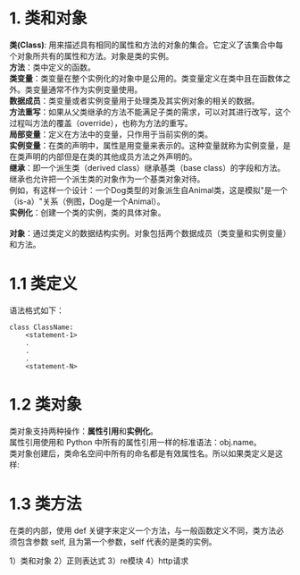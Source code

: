 # 1. 类和对象
**类(Class)**: 用来描述具有相同的属性和方法的对象的集合。它定义了该集合中每个对象所共有的属性和方法。对象是类的实例。<br>
**方法**：类中定义的函数。<br>
**类变量**：类变量在整个实例化的对象中是公用的。类变量定义在类中且在函数体之外。类变量通常不作为实例变量使用。<br>
**数据成员**：类变量或者实例变量用于处理类及其实例对象的相关的数据。<br>
**方法重写**：如果从父类继承的方法不能满足子类的需求，可以对其进行改写，这个过程叫方法的覆盖（override），也称为方法的重写。<br>
**局部变量**：定义在方法中的变量，只作用于当前实例的类。<br>
**实例变量**：在类的声明中，属性是用变量来表示的。这种变量就称为实例变量，是在类声明的内部但是在类的其他成员方法之外声明的。<br>
**继承**：即一个派生类（derived class）继承基类（base class）的字段和方法。继承也允许把一个派生类的对象作为一个基类对象对待。<br>
例如，有这样一个设计：一个Dog类型的对象派生自Animal类，这是模拟"是一个（is-a）"关系（例图，Dog是一个Animal）。<br>
**实例化**：创建一个类的实例，类的具体对象。<br>        
**对象**：通过类定义的数据结构实例。对象包括两个数据成员（类变量和实例变量）和方法。<br>

# 1.1 类定义
语法格式如下：

    class ClassName:
        <statement-1>
        .
        .
        .
        <statement-N>
        
# 1.2 类对象
类对象支持两种操作：**属性引用**和**实例化**。<br>
属性引用使用和 Python 中所有的属性引用一样的标准语法：obj.name。<br>
类对象创建后，类命名空间中所有的命名都是有效属性名。所以如果类定义是这样:<br>

# 1.3 类方法
在类的内部，使用 def 关键字来定义一个方法，与一般函数定义不同，类方法必须包含参数 self, 且为第一个参数，self 代表的是类的实例。



1）类和对象
2）正则表达式
3）re模块
4）http请求
